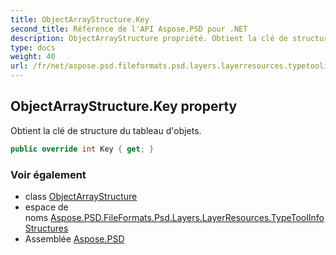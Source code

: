 ```yaml
---
title: ObjectArrayStructure.Key
second_title: Référence de l'API Aspose.PSD pour .NET
description: ObjectArrayStructure propriété. Obtient la clé de structure du tableau dobjets.
type: docs
weight: 40
url: /fr/net/aspose.psd.fileformats.psd.layers.layerresources.typetoolinfostructures/objectarraystructure/key/
---
```

## ObjectArrayStructure.Key property

Obtient la clé de structure du tableau d'objets.

```csharp
public override int Key { get; }
```

### Voir également

* class [ObjectArrayStructure](../)
* espace de noms [Aspose.PSD.FileFormats.Psd.Layers.LayerResources.TypeToolInfoStructures](../../objectarraystructure/)
* Assemblée [Aspose.PSD](../../../)


